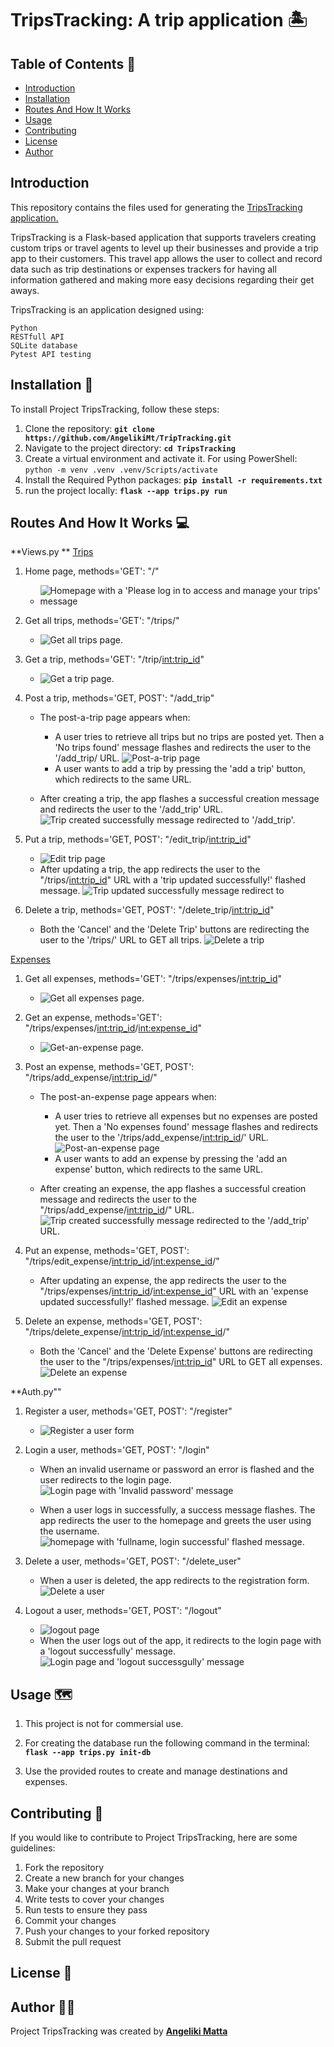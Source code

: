 # **TripsTracking: A trip application** :desert_island:

## **Table of Contents** :bookmark:
- [Introduction](#introduction)
- [Installation](#installation-seedling)
- [Routes And How It Works](#routes-and-how-it-works-computer)
- [Usage](#usage-world_map)
- [Contributing](#contributing-handshake)
- [License](#license-page_with_curl)
- [Author](#author-woman_technologist)

## **Introduction**

This repository contains the files used for generating the <ins>TripsTracking<ins> application.

TripsTracking is a Flask-based application that supports travelers creating custom trips or travel agents to level up their businesses and provide a trip app to their customers. This travel app allows the user to collect and record data such as trip destinations or expenses trackers for having all information gathered and making more easy decisions regarding their get aways.

TripsTracking is an application designed using: 
```
Python
RESTfull API
SQLite database
Pytest API testing
```

## **Installation** :seedling:
To install Project TripsTracking, follow these steps:

1. Clone the repository: **`git clone https://github.com/AngelikiMt/TripTracking.git`**
2. Navigate to the project directory: **`cd TripsTracking`**
3. Create a virtual environment and activate it. For using PowerShell:         ```python -m venv .venv
.venv/Scripts/activate```
4. Install the Required Python packages: **`pip install -r requirements.txt`**
5. run the project locally: **`flask --app trips.py run`**

## **Routes And How It Works** :computer:
**Views.py **
<ins>Trips</ins>
1. Home page, methods='GET': "/"
    - ![Homepage with a 'Please log in to access and manage your trips' message](/README_photos/homepage.png)

2. Get all trips, methods='GET': "/trips/"
    - ![Get all trips page.](/README_photos/get_all_trips.png)

3. Get a trip, methods='GET': "/trip/<int:trip_id>"
    - ![Get a trip page.](/README_photos/get_trip.png)

4. Post a trip, methods='GET, POST': "/add_trip" 
    - The post-a-trip page appears when: 
        - A user tries to retrieve all trips but no trips are posted yet. Then a 'No trips found' message flashes and redirects the user to the '/add_trip/ URL. 
        ![Post-a-trip page](/README_photos/get_trips_no_trip_found_redirect_add_trip.png) 
        - A user wants to add a trip by pressing the 'add a trip' button, which redirects to the same URL. 

    - After creating a trip, the app flashes a successful creation message and redirects the user to the '/add_trip' URL. 
    ![Trip created successfully message redirected to '/add_trip'.](/README_photos/trip_created_successfully_message_redirect_add_trip.png)

5. Put a trip, methods='GET, POST': "/edit_trip/<int:trip_id>"
    - ![Edit trip page](/README_photos/put_trip.png)
    - After updating a trip, the app redirects the user to the "/trips/<int:trip_id>" URL with a 'trip updated successfully!' flashed message.
    ![Trip updated successfully message redirect to ](/README_photos/trip_updated_successfully_message_redirect_get_trip.png)

6. Delete a trip, methods='GET, POST': "/delete_trip/<int:trip_id>"
    - Both the 'Cancel' and the 'Delete Trip' buttons are redirecting the user to the '/trips/' URL to GET all trips. 
    ![Delete a trip](/README_photos/delete_trip.png)

<ins>Expenses</ins>
1. Get all expenses, methods='GET': "/trips/expenses/<int:trip_id>"
    - ![Get all expenses page.](/README_photos/get_all_expenses.png)

2. Get an expense, methods='GET': "/trips/expenses/<int:trip_id>/<int:expense_id>"
    - ![Get-an-expense page.](/README_photos/get_expense.png)

3. Post an expense, methods='GET, POST': "/trips/add_expense/<int:trip_id>/"
    - The post-an-expense page appears when: 
        - A user tries to retrieve all expenses but no expenses are posted yet. Then a 'No expenses found' message flashes and redirects the user to the '/trips/add_expense/<int:trip_id>/' URL. 
        ![Post-an-expense page](/README_photos/get_expenses_no%20expense_found_redirect_add_expense.png)
        - A user wants to add an expense by pressing the 'add an expense' button, which redirects to the same URL. 

    - After creating an expense, the app flashes a successful creation message and redirects the user to the "/trips/add_expense/<int:trip_id>/" URL. 
    ![Trip created successfully message redirected to the '/add_trip' URL.](/README_photos/expense_successfully_created_redirect_add_expense.png)

4. Put an expense, methods='GET, POST': "/trips/edit_expense/<int:trip_id>/<int:expense_id>/"
    - After updating an expense, the app redirects the user to the "/trips/expenses/<int:trip_id>/<int:expense_id>" URL with an 'expense updated successfully!' flashed message. 
    ![Edit an expense](/README_photos/expense_updated_seccessfully_message_redirect_get_expense.png)

5. Delete an expense, methods='GET, POST': "/trips/delete_expense/<int:trip_id>/<int:expense_id>/"
    - Both the 'Cancel' and the 'Delete Expense' buttons are redirecting the user to the "/trips/expenses/<int:trip_id>" URL to GET all expenses.  
    ![Delete an expense](/README_photos/delete_expense.png)

**Auth.py""
1. Register a user, methods='GET, POST': "/register"
    - ![Register a user form](/README_photos/registration_form.png)

2. Login a user, methods='GET, POST': "/login"
    - When an invalid username or password an error is flashed and the user redirects to the login page. 
    ![Login page with 'Invalid password' message](/README_photos/invalid_password_login.png)

    - When a user logs in successfully, a success message flashes. The app redirects the user to the homepage and greets the user using the username. 
    ![homepage with 'fullname, login successful' flashed message.](/README_photos/login_successfull_message_home_page.png)

3. Delete a user, methods='GET, POST': "/delete_user"
    - When a user is deleted, the app redirects to the registration form. 
    ![Delete a user](/README_photos/delete_user.png)

4. Logout a user, methods='GET, POST': "/logout"
    - ![logout page](/README_photos/logout.png)
    - When the user logs out of the app, it redirects to the login page with a 'logout successfully' message. 
    ![Login page and 'logout successgully' message](/README_photos/logout_message_redirect_login.png)

## **Usage** :world_map:

1. This project is not for commersial use. 

2. For creating the database run the following command in the terminal:
**`flask --app trips.py init-db`**

3. Use the provided routes to create and manage destinations and expenses.

## **Contributing** :handshake:

If you would like to contribute to Project TripsTracking, here are some guidelines:

1. Fork the repository
2. Create a new branch for your changes
3. Make your changes at your branch
4. Write tests to cover your changes
5. Run tests to ensure they pass
6. Commit your changes
7. Push your changes to your forked repository
8. Submit the pull request

## **License** :page_with_curl:


## **Author** :woman_technologist:

Project TripsTracking was created by **[Angeliki Matta](https://github.com/AngelikiMt)**


